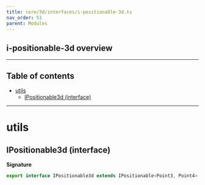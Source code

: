```yaml
---
title: core/3d/interfaces/i-positionable-3d.ts
nav_order: 51
parent: Modules
---
```


## i-positionable-3d overview

---

<h2 class="text-delta">Table of contents</h2>

- [utils](#utils)
  - [IPositionable3d (interface)](#ipositionable3d-interface)

---

# utils

## IPositionable3d (interface)

**Signature**

```ts
export interface IPositionable3d extends IPositionable<Point3, Point4> {}
```
